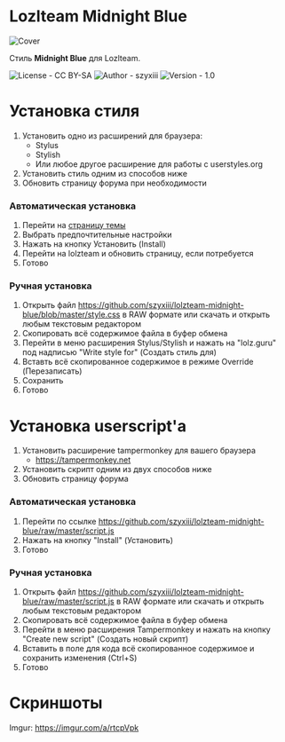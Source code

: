 # Lozlteam Midnight Blue

![Cover](https://i.imgur.com/w9G2iLP.png)

Стиль **Midnight Blue** для Lozlteam.

![License - CC BY-SA](https://img.shields.io/badge/license-CC%20BY--SA-blueviolet) ![Author - szyxiii](https://img.shields.io/badge/author-szyxiii-important) ![Version - 1.0](https://img.shields.io/badge/version-1.0-informational)

# Установка стиля
1. Установить одно из расширений для браузера:
    * Stylus
    * Stylish
    * Или любое другое расширение для работы с userstyles.org
2. Установить стиль одним из способов ниже
3. Обновить страницу форума при необходимости

### Автоматическая установка
1. Перейти на [страницу темы](https://userstyles.org/styles/192012/lolzteam-midnight-blue)
2. Выбрать предпочтительные настройки
3. Нажать на кнопку Установить (Install)
4. Перейти на lolzteam и обновить страницу, если потребуется
5. Готово

### Ручная установка
1. Открыть файл https://github.com/szyxiii/lolzteam-midnight-blue/blob/master/style.css в RAW формате или скачать и открыть любым текстовым редактором
2. Скопировать всё содержимое файла в буфер обмена
3. Перейти в меню расширения Stylus/Stylish и нажать на "lolz.guru" под надписью "Write style for" (Создать стиль для)
4. Вставть всё скопированное содержимое в режиме Override (Перезаписать)
5. Сохранить
6. Готово

# Установка userscript'a
1. Установить расширение tampermonkey для вашего браузера
    * https://tampermonkey.net
2. Установить скрипт одним из двух способов ниже
3. Обновить страницу форума

### Автоматическая установка
1. Перейти по ссылке https://github.com/szyxiii/lolzteam-midnight-blue/raw/master/script.js
2. Нажать на кнопку "Install" (Установить)
3. Готово

### Ручная установка
1. Открыть файл https://github.com/szyxiii/lolzteam-midnight-blue/raw/master/script.js в RAW формате или скачать и открыть любым текстовым редактором
2. Скопировать всё содержимое файла в буфер обмена
3. Перейти в меню расширения Tampermonkey и нажать на кнопку "Create new script" (Создать новый скрипт)
4. Вставить в поле для кода всё скопированное содержимое и сохранить изменения (Ctrl+S)
5. Готово


# Скриншоты
Imgur: https://imgur.com/a/rtcpVpk